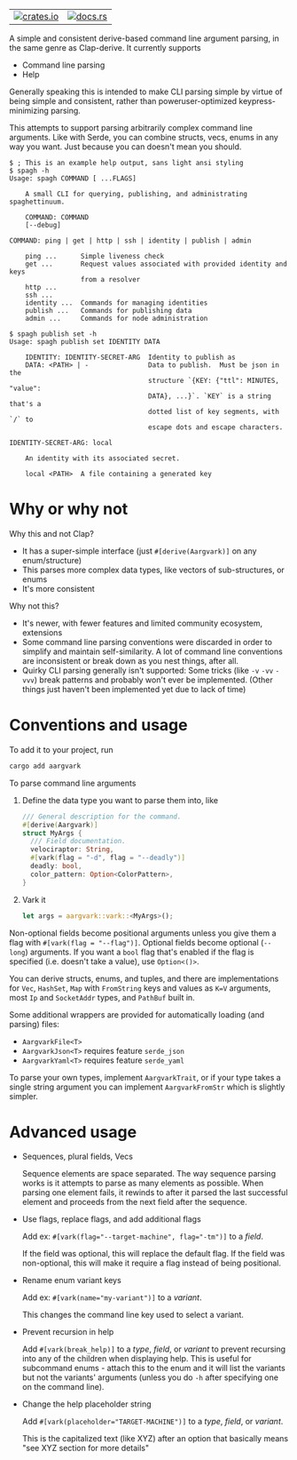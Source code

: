 <table align="right" margin="1em"><tr>
<td><a href="https://crates.io/crates/aargvark"><img alt="crates.io" src="https://img.shields.io/crates/v/aargvark"></a></td>
<td><a href="https://docs.rs/aargvark"><img alt="docs.rs" src="https://img.shields.io/docsrs/aargvark"></td></a>
</tr></table>

A simple and consistent derive-based command line argument parsing, in the same genre as Clap-derive. It currently supports

- Command line parsing
- Help

Generally speaking this is intended to make CLI parsing simple by virtue of being simple and consistent, rather than poweruser-optimized keypress-minimizing parsing.

This attempts to support parsing arbitrarily complex command line arguments. Like with Serde, you can combine structs, vecs, enums in any way you want. Just because you can doesn't mean you should.

```
$ ; This is an example help output, sans light ansi styling
$ spagh -h
Usage: spagh COMMAND [ ...FLAGS]

    A small CLI for querying, publishing, and administrating spaghettinuum.

    COMMAND: COMMAND
    [--debug]

COMMAND: ping | get | http | ssh | identity | publish | admin

    ping ...      Simple liveness check
    get ...       Request values associated with provided identity and keys
                  from a resolver
    http ...
    ssh ...
    identity ...  Commands for managing identities
    publish ...   Commands for publishing data
    admin ...     Commands for node administration

```

```
$ spagh publish set -h
Usage: spagh publish set IDENTITY DATA

    IDENTITY: IDENTITY-SECRET-ARG  Identity to publish as
    DATA: <PATH> | -               Data to publish.  Must be json in the
                                   structure `{KEY: {"ttl": MINUTES, "value":
                                   DATA}, ...}`. `KEY` is a string that's a
                                   dotted list of key segments, with `/` to
                                   escape dots and escape characters.

IDENTITY-SECRET-ARG: local

    An identity with its associated secret.

    local <PATH>  A file containing a generated key

```

# Why or why not

Why this and not Clap?

- It has a super-simple interface (just `#[derive(Aargvark)]` on any enum/structure)
- This parses more complex data types, like vectors of sub-structures, or enums
- It's more consistent

Why not this?

- It's newer, with fewer features and limited community ecosystem, extensions
- Some command line parsing conventions were discarded in order to simplify and maintain self-similarity. A lot of command line conventions are inconsistent or break down as you nest things, after all.
- Quirky CLI parsing generally isn't supported: Some tricks (like `-v` `-vv` `-vvv`) break patterns and probably won't ever be implemented. (Other things just haven't been implemented yet due to lack of time)

# Conventions and usage

To add it to your project, run

```sh
cargo add aargvark
```

To parse command line arguments

1. Define the data type you want to parse them into, like

   ```rust
   /// General description for the command.
   #[derive(Aargvark)]
   struct MyArgs {
     /// Field documentation.
     velociraptor: String,
     #[vark(flag = "-d", flag = "--deadly")]
     deadly: bool,
     color_pattern: Option<ColorPattern>,
   }
   ```

2. Vark it
   ```rust
   let args = aargvark::vark::<MyArgs>();
   ```

Non-optional fields become positional arguments unless you give them a flag with `#[vark(flag = "--flag")]`. Optional fields become optional (`--long`) arguments. If you want a `bool` flag that's enabled if the flag is specified (i.e. doesn't take a value), use `Option<()>`.

You can derive structs, enums, and tuples, and there are implementations for `Vec`, `HashSet`, `Map` with `FromString` keys and values as `K=V` arguments, most `Ip` and `SocketAddr` types, and `PathBuf` built in.

Some additional wrappers are provided for automatically loading (and parsing) files:

- `AargvarkFile<T>`
- `AargvarkJson<T>` requires feature `serde_json`
- `AargvarkYaml<T>` requires feature `serde_yaml`

To parse your own types, implement `AargvarkTrait`, or if your type takes a single string argument you can implement `AargvarkFromStr` which is slightly simpler.

# Advanced usage

- Sequences, plural fields, Vecs

  Sequence elements are space separated. The way sequence parsing works is it attempts to parse as many elements as possible. When parsing one element fails, it rewinds to after it parsed the last successful element and proceeds from the next field after the sequence.

- Use flags, replace flags, and add additional flags

  Add ex: `#[vark(flag="--target-machine", flag="-tm")]` to a _field_.

  If the field was optional, this will replace the default flag. If the field was non-optional, this will make it require a flag instead of being positional.

- Rename enum variant keys

  Add ex: `#[vark(name="my-variant")]` to a _variant_.

  This changes the command line key used to select a variant.

- Prevent recursion in help

  Add `#[vark(break_help)]` to a _type_, _field_, or _variant_ to prevent recursing into any of the children when displaying help. This is useful for subcommand enums - attach this to the enum and it will list the variants but not the variants' arguments (unless you do `-h` after specifying one on the command line).

- Change the help placeholder string

  Add `#[vark(placeholder="TARGET-MACHINE")]` to a _type_, _field_, or _variant_.

  This is the capitalized text (like XYZ) after an option that basically means "see XYZ section for more details"
